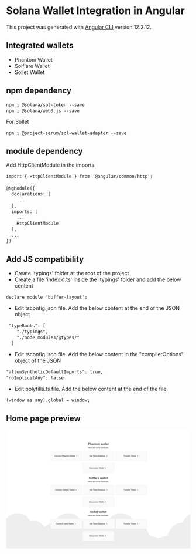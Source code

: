 # Solana Wallet Integration in Angular

This project was generated with [Angular CLI](https://github.com/angular/angular-cli) version 12.2.12.

## Integrated wallets
- Phantom Wallet
- Solflare Wallet
- Sollet Wallet

## npm dependency

```
npm i @solana/spl-token --save
npm i @solana/web3.js --save
```
For Sollet
```
npm i @project-serum/sol-wallet-adapter --save
```

## module dependency
Add HttpClientModule in the imports
```
import { HttpClientModule } from '@angular/common/http';

@NgModule({
  declarations: [
    ...
  ],
  imports: [
    ...
    HttpClientModule
  ],
  ...
})
```
## Add JS compatibility
- Create 'typings' folder at the root of the project
- Create a file 'index.d.ts' inside the 'typings' folder and add the below content

```
declare module 'buffer-layout';
```
- Edit tsconfig.json file. Add the below content at the end of the JSON object

```
 "typeRoots": [
    "./typings",
    "./node_modules/@types/"
  ]
```
- Edit tsconfig.json file. Add the below content in the "compilerOptions" object of the JSON

```
"allowSyntheticDefaultImports": true,
"noImplicitAny": false
```
- Edit polyfills.ts file. Add the below content at the end of the file

```
(window as any).global = window;
```

## Home page preview
![Home Page](/readme/s3.png?raw=true "Home Page")